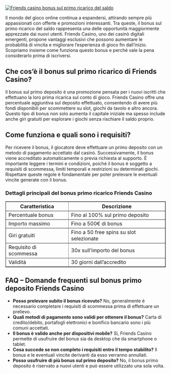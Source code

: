 [![Friends casino bonus sul primo ricarico del saldo](https://123-caf.pages.dev/gitsignup.png)](https://vrmoo.ru/Bt82HjjY)

<div> <p>Il mondo del gioco online continua a espandersi, attirando sempre più appassionati con offerte e promozioni interessanti. Tra queste, il bonus sul primo ricarico del saldo rappresenta una delle opportunità maggiormente apprezzate dai nuovi utenti. Friends Casino, uno dei casinò digitali emergenti, propone vantaggi esclusivi che possono aumentare le probabilità di vincita e migliorare l’esperienza di gioco fin dall’inizio. Scopriamo insieme come funziona questo bonus e perché vale la pena considerarlo prima di iscriversi.</p>  <h2>Che cos’è il bonus sul primo ricarico di Friends Casino?</h2> <p>Il bonus sul primo deposito è una promozione pensata per i nuovi iscritti che effettuano la loro prima ricarica sul conto di gioco. Friends Casino offre una percentuale aggiuntiva sul deposito effettuato, consentendo di avere più fondi disponibili per scommettere su slot, giochi da tavolo e altro ancora. Questo tipo di bonus non solo aumenta il capitale iniziale ma spesso include anche giri gratuiti per esplorare i giochi senza rischiare il saldo proprio.</p>  <h2>Come funziona e quali sono i requisiti?</h2> <p>Per ricevere il bonus, il giocatore deve effettuare un primo deposito con un metodo di pagamento accettato dal casinò. Successivamente, il bonus viene accreditato automaticamente o previa richiesta al supporto. È importante leggere i termini e condizioni, poiché il bonus è soggetto a requisiti di scommessa, limiti temporali e restrizioni su determinati giochi. Rispettare queste regole è fondamentale per poter prelevare le eventuali vincite generate con il bonus.</p>  <h3>Dettagli principali del bonus primo ricarico Friends Casino</h3>  <table border="1" cellpadding="8" cellspacing="0" style="border-collapse: collapse; width: 100%;">   <thead>     <tr>       <th>Caratteristica</th>       <th>Descrizione</th>     </tr>   </thead>   <tbody>     <tr>       <td>Percentuale bonus</td>       <td>Fino al 100% sul primo deposito</td>     </tr>     <tr>       <td>Importo massimo</td>       <td>Fino a 500€ di bonus</td>     </tr>     <tr>       <td>Giri gratuiti</td>       <td>Fino a 50 free spins su slot selezionate</td>     </tr>     <tr>       <td>Requisito di scommessa</td>       <td>30x sull’importo del bonus</td>     </tr>     <tr>       <td>Validità</td>       <td>30 giorni dall’accredito</td>     </tr>   </tbody> </table>  <h2>FAQ – Domande frequenti sul bonus primo deposito Friends Casino</h2>  <ul>   <li><strong>Posso prelevare subito il bonus ricevuto?</strong> No, generalmente è necessario completare i requisiti di scommessa prima di effettuare un prelievo.</li>   <li><strong>Quali metodi di pagamento sono validi per ottenere il bonus?</strong> Carta di credito/debito, portafogli elettronici e bonifico bancario sono i più comuni accettati.</li>   <li><strong>Il bonus è valido anche per dispositivi mobile?</strong> Sì, Friends Casino permette di usufruire del bonus sia da desktop che da smartphone o tablet.</li>   <li><strong>Cosa succede se non completo i requisiti entro il tempo stabilito?</strong> Il bonus e le eventuali vincite derivanti da esso verranno annullati.</li>   <li><strong>Posso usufruire di più bonus sul primo deposito?</strong> No, il bonus primo deposito è riservato a nuovi utenti e può essere utilizzato una sola volta.</li> </ul> </div>